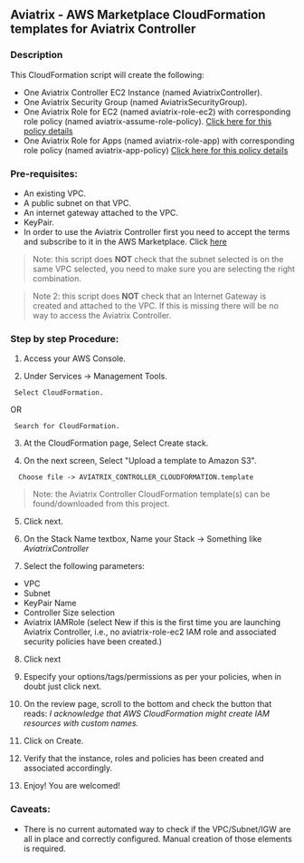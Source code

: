 ## Aviatrix - AWS Marketplace CloudFormation templates for Aviatrix Controller

### Description
This CloudFormation script will create the following:

* One Aviatrix Controller EC2 Instance (named AviatrixController).
* One Aviatrix Security Group (named AviatrixSecurityGroup).
* One Aviatrix Role for EC2 (named aviatrix-role-ec2) with corresponding role policy (named aviatrix-assume-role-policy). [Click here for this policy details](https://s3-us-west-2.amazonaws.com/aviatrix-download/iam_assume_role_policy.txt)
* One Aviatrix Role for Apps (named aviatrix-role-app) with corresponding role policy (named aviatrix-app-policy) [Click here for this policy details](https://s3-us-west-2.amazonaws.com/aviatrix-download/IAM_access_policy_for_CloudN.txt)


### Pre-requisites:

* An existing VPC.
* A public subnet on that VPC.
* An internet gateway attached to the VPC.
* KeyPair.
* In order to use the Aviatrix Controller first you need to accept the terms and subscribe to it in the AWS Marketplace.  Click [here](https://aws.amazon.com/marketplace/pp?sku=zemc6exdso42eps9ki88l9za)

> Note: this script does **NOT** check that the subnet selected is on the same VPC selected, you need to make sure you are selecting the right combination.

> Note 2: this script does **NOT** check that an Internet Gateway is created and attached to the VPC. If this is missing there will be no way to access the Aviatrix Controller.

### Step by step Procedure:

1. Access your AWS Console.

2. Under Services -> Management Tools.
```
 Select CloudFormation.
 ```
 OR
```
 Search for CloudFormation.
```

3. At the CloudFormation page, Select Create stack.

4. On the next screen, Select "Upload a template to Amazon S3".
```
  Choose file -> AVIATRIX_CONTROLLER_CLOUDFORMATION.template
```

  > Note: the Aviatrix Controller CloudFormation template(s) can be found/downloaded from this project.

5. Click next.

6. On the Stack Name textbox, Name your Stack -> Something like *AviatrixController*

7. Select the following parameters:

  * VPC
  * Subnet
  * KeyPair Name
  * Controller Size selection
  * Aviatrix IAMRole (select New if this is the first time you are launching Aviatrix Controller, i.e., no aviatrix-role-ec2 IAM role and associated security policies have been created.)

8. Click next

9. Especify your options/tags/permissions as per your policies, when in doubt just click next.

10. On the review page, scroll to the bottom and check the button that reads:
*I acknowledge that AWS CloudFormation might create IAM resources with custom names.*

11. Click on Create.

12. Verify that the instance, roles and policies has been created and associated accordingly.

13. Enjoy! You are welcomed!

### Caveats:

* There is no current automated way to check if the VPC/Subnet/IGW are all in place and correctly configured. Manual creation of those elements is required.
